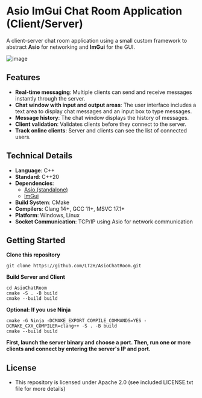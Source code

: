 # Asio ImGui Chat Room Application (Client/Server)
A client-server chat room application using a small custom framework to abstract **Asio** for networking and **ImGui** for the GUI.

![image](https://github.com/user-attachments/assets/2fc5ca88-d87c-4123-a18c-86bde2735795)

## Features
- **Real-time messaging**: Multiple clients can send and receive messages instantly through the server.
- **Chat window with input and output areas**: The user interface includes a text area to display chat messages and an input box to type messages.
- **Message history**: The chat window displays the history of messages.
- **Client validation**: Validates clients before they connect to the server.
- **Track online clients**: Server and clients can see the list of connected users.

## Technical Details
  - **Language**: C++
  - **Standard**: C++20
  - **Dependencies**:
    - [Asio (standalone)](https://think-async.com/)
    - [ImGui](https://github.com/ocornut/imgui)
  - **Build System**: CMake
  - **Compilers**: Clang 14+, GCC 11+, MSVC 17.1+
  - **Platform**: Windows, Linux
  - **Socket Communication**: TCP/IP using Asio for network communication

## Getting Started

**Clone this repository**

    git clone https://github.com/LT2H/AsioChatRoom.git
    
**Build Server and Client**

    cd AsioChatRoom
    cmake -S . -B build
    cmake --build build
    
**Optional: If you use Ninja**

    cmake -G Ninja -DCMAKE_EXPORT_COMPILE_COMMANDS=YES -DCMAKE_CXX_COMPILER=clang++ -S . -B build
    cmake --build build
    
**First, launch the server binary and choose a port. Then, run one or more clients and connect by entering the server's IP and port.**

## License
- This repository is licensed under Apache 2.0 (see included LICENSE.txt file for more details)
